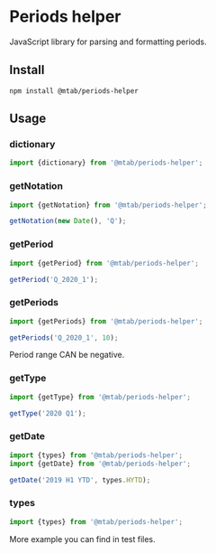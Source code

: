 # Periods helper


JavaScript library for parsing and formatting periods.

## Install

```
npm install @mtab/periods-helper
```

## Usage

### dictionary

```js
import {dictionary} from '@mtab/periods-helper';
```

### getNotation

```js
import {getNotation} from '@mtab/periods-helper';

getNotation(new Date(), 'Q');
```

### getPeriod

```js
import {getPeriod} from '@mtab/periods-helper';

getPeriod('Q_2020_1');
```

### getPeriods

```js
import {getPeriods} from '@mtab/periods-helper';

getPeriods('Q_2020_1', 10);
```

Period range CAN be negative.

### getType

```js
import {getType} from '@mtab/periods-helper';

getType('2020 Q1');
```

### getDate
```js
import {types} from '@mtab/periods-helper';
import {getDate} from '@mtab/periods-helper';

getDate('2019 H1 YTD', types.HYTD);
```

### types

```js
import {types} from '@mtab/periods-helper';
```

More example you can find in test files.
